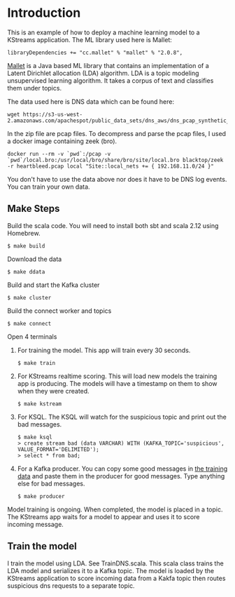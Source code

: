 # Introduction
This is an example of how to deploy a machine learning model to a KStreams application. The ML library used here is Mallet:

```
libraryDependencies += "cc.mallet" % "mallet" % "2.0.8",
```

[Mallet](http://mallet.cs.umass.edu/) is a Java based ML library that contains an implementation of a
Latent Dirichlet allocation (LDA) algorithm.
LDA is a topic modeling unsupervised learning algorithm. It takes a corpus of text and classifies them under topics.

The data used here is DNS data which can be found here:
```
wget https://s3-us-west-2.amazonaws.com/apachespot/public_data_sets/dns_aws/dns_pcap_synthetic_sample.zip
```

In the zip file are pcap files. To decompress and parse the pcap files, I used a docker image containing zeek (bro).
```
docker run --rm -v `pwd`:/pcap -v `pwd`/local.bro:/usr/local/bro/share/bro/site/local.bro blacktop/zeek -r heartbleed.pcap local "Site::local_nets += { 192.168.11.0/24 }"
```

You don't have to use the data above nor does it have to be DNS log events. You can train your own data.


## Make Steps
Build the scala code. You will need to install both sbt and scala 2.12 using Homebrew.
```
$ make build
```

Download the data
```
$ make ddata
```

Build and start the Kafka cluster
```
$ make cluster
```

Build the connect worker and topics
```
$ make connect
```

Open 4 terminals
1. For training the model. This app will train every 30 seconds.
	```
	$ make train
	```
1. For KStreams realtime scoring. This will load new models the training app is producing. The models will have a timestamp on them to show when they were created.
	```
	$ make kstream
	```
1. For KSQL. The KSQL will watch for the suspicious topic and print out the bad messages.
	```
	$ make ksql
	> create stream bad (data VARCHAR) WITH (KAFKA_TOPIC='suspicious', VALUE_FORMAT='DELIMITED');
	> select * from bad;
	```
1. For a Kafka producer. You can copy some good messages in [the training data](data/dns.log) and paste them in the producer for good messages. Type anything else for bad messages.
	```
	$ make producer
	```

Model training is ongoing. When completed, the model is placed in a topic. The KStreams app waits for a model to appear and uses it to score incoming message.


## Train the model
I train the model using LDA. See TrainDNS.scala. This scala class trains the LDA model and serializes it to a Kafka topic. The model is loaded by the KStreams application to score incoming data from a Kakfa topic then routes suspicious dns requests to a separate topic.

